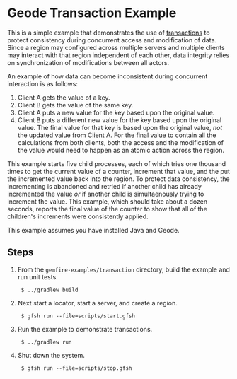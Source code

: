 <!--
~ Copyright (c) VMware, Inc. 2022. All rights reserved.
~ SPDX-License-Identifier: Apache-2.0
-->
<!--
Licensed to the Apache Software Foundation (ASF) under one or more
contributor license agreements.  See the NOTICE file distributed with
this work for additional information regarding copyright ownership.
The ASF licenses this file to You under the Apache License, Version 2.0
(the "License"); you may not use this file except in compliance with
the License.  You may obtain a copy of the License at

     http://www.apache.org/licenses/LICENSE-2.0

Unless required by applicable law or agreed to in writing, software
distributed under the License is distributed on an "AS IS" BASIS,
WITHOUT WARRANTIES OR CONDITIONS OF ANY KIND, either express or implied.
See the License for the specific language governing permissions and
limitations under the License.
-->

# Geode Transaction Example

This is a simple example that demonstrates the use of [transactions](https://geode.apache.org/docs/guide/11/developing/transactions/working_with_transactions.html)
to protect consistency during concurrent access and modification of data. Since a region may
configured across multiple servers and multiple clients may interact with that region independent of
each other, data integrity relies on synchronization of modifications between all actors.

An example of how data can become inconsistent during concurrent interaction is as follows:
 1. Client A gets the value of a key.
 2. Client B gets the value of the same key.
 3. Client A puts a new value for the key based upon the original value.
 4. Client B puts a different new value for the key based upon the original value.
The final value for that key is based upon the original value, _not_ the updated value from Client
A. For the final value to contain all the calculations from both clients, both the access and the
modification of the value would need to happen as an atomic action across the region.

This example starts five child processes, each of which tries one thousand times to get the current
value of a counter, increment that value, and the put the incremented value back into the region.
To protect data consistency, the incrementing is abandoned and retried if another child has already
incremented the value _or_ if another child is simultaenously trying to increment the value. This
example, which should take about a dozen seconds, reports the final value of the counter to show
that all of the children's increments were consistently applied.

This example assumes you have installed Java and Geode.

## Steps

1. From the `gemfire-examples/transaction` directory, build the example and
   run unit tests.

        $ ../gradlew build

2. Next start a locator, start a server, and create a region.

        $ gfsh run --file=scripts/start.gfsh

3. Run the example to demonstrate transactions.

        $ ../gradlew run

4. Shut down the system.

        $ gfsh run --file=scripts/stop.gfsh
